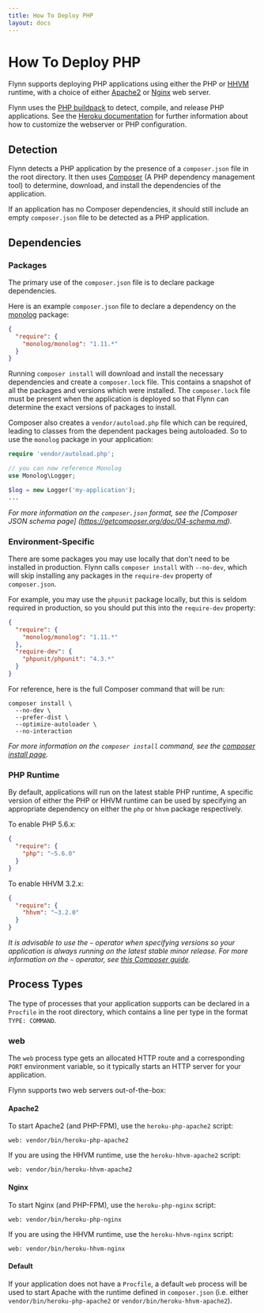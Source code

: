 ```yaml
---
title: How To Deploy PHP
layout: docs
---
```


# How To Deploy PHP

Flynn supports deploying PHP applications using either the PHP or [HHVM](http://hhvm.com/)
runtime, with a choice of either [Apache2](http://httpd.apache.org/) or
[Nginx](http://wiki.nginx.org/Main) web server.

Flynn uses the [PHP buildpack](https://github.com/heroku/heroku-buildpack-php) to detect,
compile, and release PHP applications. See the [Heroku documentation](https://devcenter.heroku.com/categories/php) for further information about how to customize the webserver or PHP configuration.

## Detection

Flynn detects a PHP application by the presence of a `composer.json` file in the root directory.
It then uses [Composer](https://getcomposer.org/) (A PHP dependency management tool) to
determine, download, and install the dependencies of the application.

If an application has no Composer dependencies, it should still include an empty `composer.json`
file to be detected as a PHP application.

## Dependencies

### Packages

The primary use of the `composer.json` file is to declare package dependencies.

Here is an example `composer.json` file to declare a dependency on the
[monolog](https://github.com/Seldaek/monolog) package:

```json
{
  "require": {
    "monolog/monolog": "1.11.*"
  }
}
```

Running `composer install` will download and install the necessary dependencies and
create a `composer.lock` file. This contains a snapshot of all the packages and versions
which were installed. The `composer.lock` file must be present when the application is
deployed so that Flynn can determine the exact versions of packages to install.

Composer also creates a `vendor/autoload.php` file which can be required, leading to
classes from the dependent packages being autoloaded. So to use the `monolog` package
in your application:

```php
require 'vendor/autoload.php';

// you can now reference Monolog
use Monolog\Logger;

$log = new Logger('my-application');
...
```

*For more information on the `composer.json` format, see the [Composer JSON schema page]
(https://getcomposer.org/doc/04-schema.md).*

### Environment-Specific

There are some packages you may use locally that don't need to be installed in
production. Flynn calls `composer install` with `--no-dev`, which will skip
installing any packages in the `require-dev` property of `composer.json`.

For example, you may use the `phpunit` package locally, but this is seldom
required in production, so you should put this into the `require-dev` property:

```json
{
  "require": {
    "monolog/monolog": "1.11.*"
  },
  "require-dev": {
    "phpunit/phpunit": "4.3.*"
  }
}

```

For reference, here is the full Composer command that will be run:

```
composer install \
  --no-dev \
  --prefer-dist \
  --optimize-autoloader \
  --no-interaction
```

*For more information on the `composer install` command, see the [composer install page](https://getcomposer.org/doc/03-cli.md#install).*

### PHP Runtime

By default, applications will run on the latest stable PHP runtime, A specific version
of either the PHP or HHVM runtime can be used by specifying an appropriate dependency on
either the `php` or `hhvm` package respectively.

To enable PHP 5.6.x:

```json
{
  "require": {
    "php": "~5.6.0"
  }
}
```

To enable HHVM 3.2.x:

```json
{
  "require": {
    "hhvm": "~3.2.0"
  }
}
```

*It is advisable to use the `~` operator when specifying versions so your application is
always running on the latest stable minor release. For more information on the `~` operator,
see [this Composer guide](https://getcomposer.org/doc/01-basic-usage.md#next-significant-release-tilde-operator-).*

## Process Types

The type of processes that your application supports can be declared in a `Procfile` in the
root directory, which contains a line per type in the format `TYPE: COMMAND`.

### web

The `web` process type gets an allocated HTTP route and a corresponding `PORT` environment
variable, so it typically starts an HTTP server for your application.

Flynn supports two web servers out-of-the-box:

#### Apache2

To start Apache2 (and PHP-FPM), use the `heroku-php-apache2` script:

```
web: vendor/bin/heroku-php-apache2
```

If you are using the HHVM runtime, use the `heroku-hhvm-apache2` script:

```
web: vendor/bin/heroku-hhvm-apache2
```

#### Nginx

To start Nginx (and PHP-FPM), use the `heroku-php-nginx` script:

```
web: vendor/bin/heroku-php-nginx
```

If you are using the HHVM runtime, use the `heroku-hhvm-nginx` script:

```
web: vendor/bin/heroku-hhvm-nginx
```

#### Default

If your application does not have a `Procfile`, a default `web` process will be used
to start Apache with the runtime defined in `composer.json` (i.e. either
`vendor/bin/heroku-php-apache2` or `vendor/bin/heroku-hhvm-apache2`).
